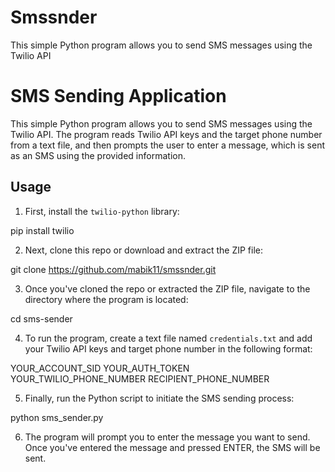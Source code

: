 # Smssnder
This simple Python program allows you to send SMS messages using the Twilio API
# SMS Sending Application

This simple Python program allows you to send SMS messages using the Twilio API. The program reads Twilio API keys and the target phone number from a text file, and then prompts the user to enter a message, which is sent as an SMS using the provided information.

## Usage

1. First, install the `twilio-python` library:

pip install twilio

2. Next, clone this repo or download and extract the ZIP file:

git clone https://github.com/mabik11/smssnder.git

3. Once you've cloned the repo or extracted the ZIP file, navigate to the directory where the program is located:

cd sms-sender

4. To run the program, create a text file named `credentials.txt` and add your Twilio API keys and target phone number in the following format:

YOUR_ACCOUNT_SID
YOUR_AUTH_TOKEN
YOUR_TWILIO_PHONE_NUMBER
RECIPIENT_PHONE_NUMBER

5. Finally, run the Python script to initiate the SMS sending process:

python sms_sender.py

6. The program will prompt you to enter the message you want to send. Once you've entered the message and pressed ENTER, the SMS will be sent.
